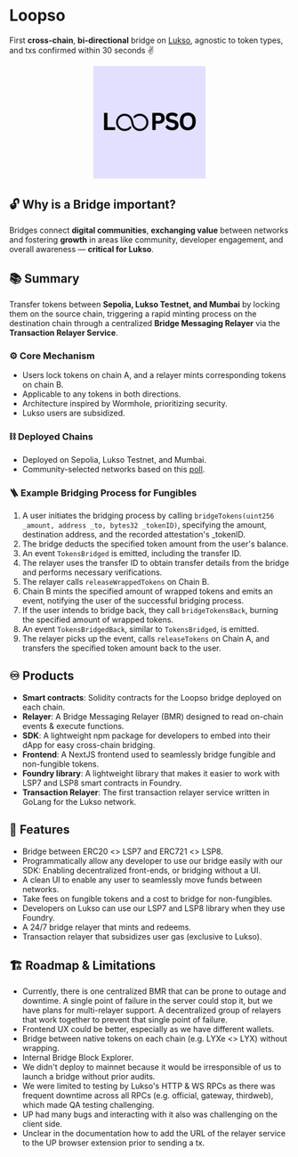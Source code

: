 # Loopso

First **cross-chain**, **bi-directional** bridge on [Lukso](https://lukso.network/), agnostic to token types, and txs confirmed within 30 seconds ✌️

<div align="center">
<img 
  src="https://github.com/useloopso/.github/raw/prod/assets/square-logo.png" 
  style="width:40%; height:40%;"
/>
</div>

## 🔓 Why is a Bridge important?
Bridges connect **digital communities**, **exchanging value** between networks and fostering **growth** in areas like community, developer engagement, and overall awareness — **critical for Lukso**.

## 📚 Summary
Transfer tokens between **Sepolia, Lukso Testnet, and Mumbai** by locking them on the source chain, triggering a rapid minting process on the destination chain through a centralized **Bridge Messaging Relayer** via the **Transaction Relayer Service**.

### ⚙️ Core Mechanism
- Users lock tokens on chain A, and a relayer mints corresponding tokens on chain B.
- Applicable to any tokens in both directions.
- Architecture inspired by Wormhole, prioritizing security.
- Lukso users are subsidized.

### ⛓️ Deployed Chains
- Deployed on Sepolia, Lukso Testnet, and Mumbai.
- Community-selected networks based on this [poll](https://x.com/loopso_xyz/status/1725529010535371236).

### 🪜 Example Bridging Process for Fungibles
1. A user initiates the bridging process by calling `bridgeTokens(uint256 _amount, address _to, bytes32 _tokenID)`, specifying the amount, destination address, and the recorded attestation's _tokenID.
2. The bridge deducts the specified token amount from the user's balance.
3. An event `TokensBridged` is emitted, including the transfer ID.
4. The relayer uses the transfer ID to obtain transfer details from the bridge and performs necessary verifications.
5. The relayer calls `releaseWrappedTokens` on Chain B.
6. Chain B mints the specified amount of wrapped tokens and emits an event, notifying the user of the successful bridging process.
7. If the user intends to bridge back, they call `bridgeTokensBack`, burning the specified amount of wrapped tokens.
8. An event `TokensBridgedBack`, similar to `TokensBridged`, is emitted.
9. The relayer picks up the event, calls `releaseTokens` on Chain A, and transfers the specified token amount back to the user.

## ♾️ Products
- **Smart contracts**: Solidity contracts for the Loopso bridge deployed on each chain. 
- **Relayer**: A Bridge Messaging Relayer (BMR) designed to read on-chain events & execute functions.
- **SDK**: A lightweight npm package for developers to embed into their dApp for easy cross-chain bridging.
- **Frontend**: A NextJS frontend used to seamlessly bridge fungible and non-fungible tokens.
- **Foundry library**: A lightweight library that makes it easier to work with LSP7 and LSP8 smart contracts in Foundry.
- **Transaction Relayer**: The first transaction relayer service written in GoLang for the Lukso network.

## 💎 Features
- Bridge between ERC20 <> LSP7 and ERC721 <> LSP8.
- Programmatically allow any developer to use our bridge easily with our SDK: Enabling decentralized front-ends, or bridging without a UI.
- A clean UI to enable any user to seamlessly move funds between networks.
- Take fees on fungible tokens and a cost to bridge for non-fungibles.
- Developers on Lukso can use our LSP7 and LSP8 library when they use Foundry.
-  A 24/7 bridge relayer that mints and redeems.
-  Transaction relayer that subsidizes user gas (exclusive to Lukso).

## 🏗️ Roadmap & Limitations
- Currently, there is one centralized BMR that can be prone to outage and downtime. A single point of failure in the server could stop it, but we have plans for multi-relayer support. A decentralized group of relayers that work together to prevent that single point of failure.
- Frontend UX could be better, especially as we have different wallets.
- Bridge between native tokens on each chain (e.g. LYXe <> LYX) without wrapping.    
- Internal Bridge Block Explorer.
- We didn't deploy to mainnet because it would be irresponsible of us to launch a bridge without prior audits.
- We were limited to testing by Lukso's HTTP & WS RPCs as there was frequent downtime across all RPCs (e.g. official, gateway, thirdweb), which made QA testing challenging.
- UP had many bugs and interacting with it also was challenging on the client side.
- Unclear in the documentation how to add the URL of the relayer service to the UP browser extension prior to sending a tx.